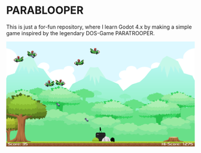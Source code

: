 # PARABLOOPER

This is just a for-fun repository, where I learn Godot 4.x by making a
simple game inspired by the legendary DOS-Game PARATROOPER.

![Preview](preview.png "Parablooper")